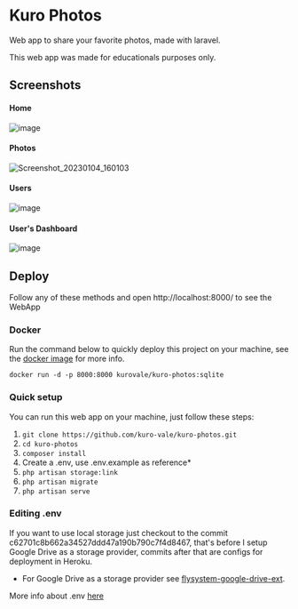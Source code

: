 # Kuro Photos

Web app to share your favorite photos, made with laravel.

This web app was made for educationals purposes only.

## Screenshots

#### Home
![image](https://user-images.githubusercontent.com/87244716/161460801-5c01d594-5599-46d1-aeb3-321b31e1eadc.png)
#### Photos
![Screenshot_20230104_160103](https://user-images.githubusercontent.com/87244716/210649192-8505adbe-ae02-40fb-b4c9-87786b2db957.png)
#### Users
![image](https://user-images.githubusercontent.com/87244716/161460866-bb089244-ab45-4a5a-8fc9-08186ab57681.png)
#### User's Dashboard
![image](https://user-images.githubusercontent.com/87244716/161460915-a01daa33-05b7-4190-bb7a-a631a956b4a0.png)

## Deploy

Follow any of these methods and open http://localhost:8000/ to see the WebApp

### Docker

Run the command below to quickly deploy this project on your machine, see the [docker image](https://hub.docker.com/r/kurovale/kuro-photos) for more info.

```bas
docker run -d -p 8000:8000 kurovale/kuro-photos:sqlite
```

### Quick setup

You can run this web app on your machine, just follow these steps:

1. ```git clone https://github.com/kuro-vale/kuro-photos.git```
2. ```cd kuro-photos```
3. ```composer install```
4. Create a .env, use .env.example as reference*
5. ```php artisan storage:link```
6. ```php artisan migrate```
7. ```php artisan serve```

### Editing .env

If you want to use local storage just checkout to the commit c62701c8b662a34527ddd47a190b790c7f4d8467, that's before I setup Google Drive as a storage provider, commits after that are configs for deployment in Heroku.

- For Google Drive as a storage provider see [flysystem-google-drive-ext](https://github.com/masbug/flysystem-google-drive-ext).

More info about .env [here](https://laravel.com/docs/9.x/configuration#environment-configuration)

